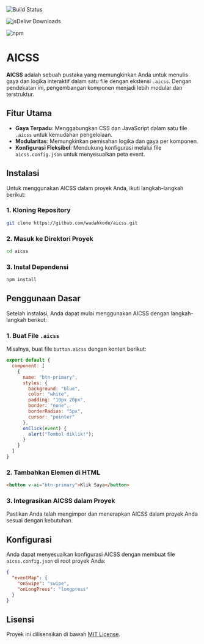 ![Build Status](https://github.com/wadahkode/aicss/actions/workflows/build.yml/badge.svg)

![jsDelivr Downloads](https://data.jsdelivr.com/v1/package/npm/@wadahkode/aicss/badge)

![npm](https://img.shields.io/npm/dt/@wadahkode/aicss)

# AICSS

**AICSS** adalah sebuah pustaka yang memungkinkan Anda untuk menulis gaya dan logika interaktif dalam satu file dengan ekstensi `.aicss`. Dengan pendekatan ini, pengembangan komponen menjadi lebih modular dan terstruktur.

## Fitur Utama

- **Gaya Terpadu**: Menggabungkan CSS dan JavaScript dalam satu file `.aicss` untuk kemudahan pengelolaan.
- **Modularitas**: Memungkinkan pemisahan logika dan gaya per komponen.
- **Konfigurasi Fleksibel**: Mendukung konfigurasi melalui file `aicss.config.json` untuk menyesuaikan peta event.

## Instalasi

Untuk menggunakan AICSS dalam proyek Anda, ikuti langkah-langkah berikut:

### 1. Kloning Repository

```bash
git clone https://github.com/wadahkode/aicss.git
```

### 2. Masuk ke Direktori Proyek

```bash
cd aicss
```

### 3. Instal Dependensi

```bash
npm install
```

## Penggunaan Dasar

Setelah instalasi, Anda dapat mulai menggunakan AICSS dengan langkah-langkah berikut:

### 1. Buat File `.aicss`

Misalnya, buat file `button.aicss` dengan konten berikut:

```javascript
export default {
  component: [
    {
      name: "btn-primary",
      styles: {
        background: "blue",
        color: "white",
        padding: "10px 20px",
        border: "none",
        borderRadius: "5px",
        cursor: "pointer"
      },
      onClick(event) {
        alert("Tombol diklik!");
      }
    }
  ]
}
```

### 2. Tambahkan Elemen di HTML

```html
<button v-ai="btn-primary">Klik Saya</button>
```

### 3. Integrasikan AICSS dalam Proyek

Pastikan Anda telah mengimpor dan menerapkan AICSS dalam proyek Anda sesuai dengan kebutuhan.

## Konfigurasi

Anda dapat menyesuaikan konfigurasi AICSS dengan membuat file `aicss.config.json` di root proyek Anda:

```json
{
  "eventMap": {
    "onSwipe": "swipe",
    "onLongPress": "longpress"
  }
}
```

## Lisensi

Proyek ini dilisensikan di bawah [MIT License](LICENSE).



